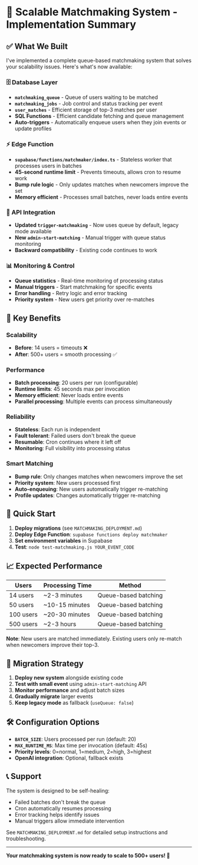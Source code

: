 # 🚀 Scalable Matchmaking System - Implementation Summary

## ✅ What We Built

I've implemented a complete queue-based matchmaking system that solves your scalability issues. Here's what's now available:

### 🗄️ Database Layer
- **`matchmaking_queue`** - Queue of users waiting to be matched
- **`matchmaking_jobs`** - Job control and status tracking per event  
- **`user_matches`** - Efficient storage of top-3 matches per user
- **SQL Functions** - Efficient candidate fetching and queue management
- **Auto-triggers** - Automatically enqueue users when they join events or update profiles

### ⚡ Edge Function
- **`supabase/functions/matchmaker/index.ts`** - Stateless worker that processes users in batches
- **45-second runtime limit** - Prevents timeouts, allows cron to resume work
- **Bump rule logic** - Only updates matches when newcomers improve the set
- **Memory efficient** - Processes small batches, never loads entire events

### 🔧 API Integration
- **Updated `trigger-matchmaking`** - Now uses queue by default, legacy mode available
- **New `admin-start-matching`** - Manual trigger with queue status monitoring
- **Backward compatibility** - Existing code continues to work

### 📊 Monitoring & Control
- **Queue statistics** - Real-time monitoring of processing status
- **Manual triggers** - Start matchmaking for specific events
- **Error handling** - Retry logic and error tracking
- **Priority system** - New users get priority over re-matches

## 🎯 Key Benefits

### Scalability
- **Before**: 14 users = timeouts ❌
- **After**: 500+ users = smooth processing ✅

### Performance
- **Batch processing**: 20 users per run (configurable)
- **Runtime limits**: 45 seconds max per invocation
- **Memory efficient**: Never loads entire events
- **Parallel processing**: Multiple events can process simultaneously

### Reliability
- **Stateless**: Each run is independent
- **Fault tolerant**: Failed users don't break the queue
- **Resumable**: Cron continues where it left off
- **Monitoring**: Full visibility into processing status

### Smart Matching
- **Bump rule**: Only changes matches when newcomers improve the set
- **Priority system**: New users processed first
- **Auto-enqueuing**: New users automatically trigger re-matching
- **Profile updates**: Changes automatically trigger re-matching

## 🚀 Quick Start

1. **Deploy migrations** (see `MATCHMAKING_DEPLOYMENT.md`)
2. **Deploy Edge Function**: `supabase functions deploy matchmaker`
3. **Set environment variables** in Supabase
4. **Test**: `node test-matchmaking.js YOUR_EVENT_CODE`

## 📈 Expected Performance

| Users | Processing Time | Method |
|-------|----------------|---------|
| 14 users | ~2-3 minutes | Queue-based batching |
| 50 users | ~10-15 minutes | Queue-based batching |
| 100 users | ~20-30 minutes | Queue-based batching |
| 500 users | ~2-3 hours | Queue-based batching |

**Note**: New users are matched immediately. Existing users only re-match when newcomers improve their top-3.

## 🔄 Migration Strategy

1. **Deploy new system** alongside existing code
2. **Test with small event** using `admin-start-matching` API
3. **Monitor performance** and adjust batch sizes
4. **Gradually migrate** larger events
5. **Keep legacy mode** as fallback (`useQueue: false`)

## 🛠️ Configuration Options

- **`BATCH_SIZE`**: Users processed per run (default: 20)
- **`MAX_RUNTIME_MS`**: Max time per invocation (default: 45s)
- **Priority levels**: 0=normal, 1=medium, 2=high, 3=highest
- **OpenAI integration**: Optional, fallback exists

## 📞 Support

The system is designed to be self-healing:
- Failed batches don't break the queue
- Cron automatically resumes processing
- Error tracking helps identify issues
- Manual triggers allow immediate intervention

See `MATCHMAKING_DEPLOYMENT.md` for detailed setup instructions and troubleshooting.

---

**Your matchmaking system is now ready to scale to 500+ users! 🎉**

